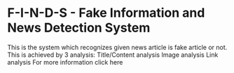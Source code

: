 # F-I-N-D-S - Fake Information and News Detection System

This is the system which recognizes given news article is fake article or not.
This is achieved by 3 analysis:
                                Title/Content analysis
                                Image analysis
                                Link analysis
For more information click here
